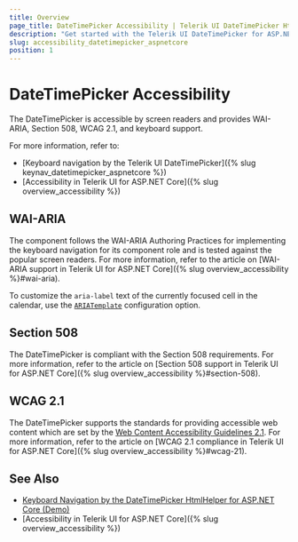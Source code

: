 ```yaml
---
title: Overview
page_title: DateTimePicker Accessibility | Telerik UI DateTimePicker HtmlHelper for ASP.NET Core
description: "Get started with the Telerik UI DateTimePicker for ASP.NET Core and learn about its accessibility support for WAI-ARIA, Section 508, and WCAG 2.1."
slug: accessibility_datetimepicker_aspnetcore
position: 1
---
```


# DateTimePicker Accessibility

The DateTimePicker is accessible by screen readers and provides WAI-ARIA, Section 508, WCAG 2.1, and keyboard support.

For more information, refer to:
* [Keyboard navigation by the Telerik UI DateTimePicker]({% slug keynav_datetimepicker_aspnetcore %})
* [Accessibility in Telerik UI for ASP.NET Core]({% slug overview_accessibility %})

## WAI-ARIA

The component follows the WAI-ARIA Authoring Practices for implementing the keyboard navigation for its component role and is tested against the popular screen readers. For more information, refer to the article on [WAI-ARIA support in Telerik UI for ASP.NET Core]({% slug overview_accessibility %}#wai-aria).

To customize the `aria-label` text of the currently focused cell in the calendar, use the [`ARIATemplate`](/api/Kendo.Mvc.UI.Fluent/DateTimePicker#ariatemplatesystemstring) configuration option.

## Section 508

The DateTimePicker is compliant with the Section 508 requirements. For more information, refer to the article on [Section 508 support in Telerik UI for ASP.NET Core]({% slug overview_accessibility %}#section-508).

## WCAG 2.1

The DateTimePicker supports the standards for providing accessible web content which are set by the [Web Content Accessibility Guidelines 2.1](https://www.w3.org/TR/WCAG/). For more information, refer to the article on [WCAG 2.1 compliance in Telerik UI for ASP.NET Core]({% slug overview_accessibility %}#wcag-21).

## See Also

* [Keyboard Navigation by the DateTimePicker HtmlHelper for ASP.NET Core (Demo)](https://demos.telerik.com/aspnet-core/datetimepicker/index)
* [Accessibility in Telerik UI for ASP.NET Core]({% slug overview_accessibility %})
